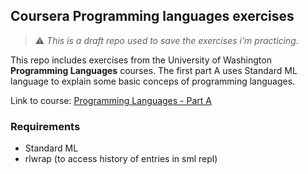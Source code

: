 ## Coursera Programming languages exercises

> :warning: *This is a draft repo used to save the exercises i'm practicing*.

This repo includes exercises from the University of Washington **Programming Languages** courses. The first part A uses Standard ML language to explain some basic conceps of programming languages.

Link to course: [Programming Languages - Part A](https://www.coursera.org/learn/programming-languages)

### Requirements

- Standard ML
- rlwrap (to access history of entries in sml repl)
